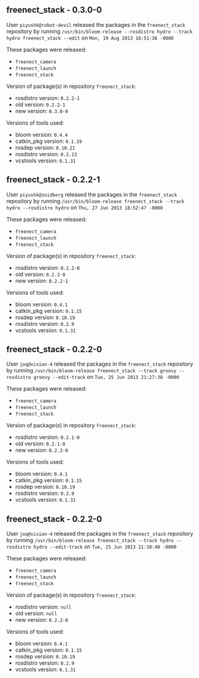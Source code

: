 ## freenect_stack - 0.3.0-0

User `piyushk@robot-devil` released the packages in the `freenect_stack` repository by running `/usr/bin/bloom-release --rosdistro hydro --track hydro freenect_stack --edit` on `Mon, 19 Aug 2013 16:51:36 -0000`

These packages were released:
- `freenect_camera`
- `freenect_launch`
- `freenect_stack`

Version of package(s) in repository `freenect_stack`:
- rosdistro version: `0.2.2-1`
- old version: `0.2.2-1`
- new version: `0.3.0-0`

Versions of tools used:
- bloom version: `0.4.4`
- catkin_pkg version: `0.1.19`
- rosdep version: `0.10.21`
- rosdistro version: `0.2.13`
- vcstools version: `0.1.31`


## freenect_stack - 0.2.2-1

User `piyushk@zoidberg` released the packages in the `freenect_stack` repository by running `/usr/bin/bloom-release freenect_stack --track hydro --rosdistro hydro` on `Thu, 27 Jun 2013 18:52:47 -0000`

These packages were released:
- `freenect_camera`
- `freenect_launch`
- `freenect_stack`

Version of package(s) in repository `freenect_stack`:
- rosdistro version: `0.2.2-0`
- old version: `0.2.2-0`
- new version: `0.2.2-1`

Versions of tools used:
- bloom version: `0.4.1`
- catkin_pkg version: `0.1.15`
- rosdep version: `0.10.19`
- rosdistro version: `0.2.9`
- vcstools version: `0.1.31`


## freenect_stack - 0.2.2-0

User `joq@vision-4` released the packages in the `freenect_stack` repository by running `/usr/bin/bloom-release freenect_stack --track groovy --rosdistro groovy --edit-track` on `Tue, 25 Jun 2013 21:27:38 -0000`

These packages were released:
- `freenect_camera`
- `freenect_launch`
- `freenect_stack`

Version of package(s) in repository `freenect_stack`:
- rosdistro version: `0.2.1-0`
- old version: `0.2.1-0`
- new version: `0.2.2-0`

Versions of tools used:
- bloom version: `0.4.1`
- catkin_pkg version: `0.1.15`
- rosdep version: `0.10.19`
- rosdistro version: `0.2.9`
- vcstools version: `0.1.31`


## freenect_stack - 0.2.2-0

User `joq@vision-4` released the packages in the `freenect_stack` repository by running `/usr/bin/bloom-release freenect_stack --track hydro --rosdistro hydro --edit-track` on `Tue, 25 Jun 2013 21:10:40 -0000`

These packages were released:
- `freenect_camera`
- `freenect_launch`
- `freenect_stack`

Version of package(s) in repository `freenect_stack`:
- rosdistro version: `null`
- old version: `null`
- new version: `0.2.2-0`

Versions of tools used:
- bloom version: `0.4.1`
- catkin_pkg version: `0.1.15`
- rosdep version: `0.10.19`
- rosdistro version: `0.2.9`
- vcstools version: `0.1.31`


